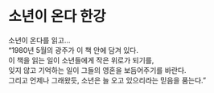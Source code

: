 # 소년이 온다 한강
소년이 온다를 읽고... <br>
“1980년 5월의 광주가 이 책 안에 담겨 있다. <br> 
이 책을 읽는 일이 소년들에게 작은 위로가 되기를, <br>
잊지 않고 기억하는 일이 그들의 영혼을 보듬어주기를 바란다. <br>
그리고 언제나 그래왔듯, 소년은 늘 오고 있으리라는 믿음을 품는다.”
